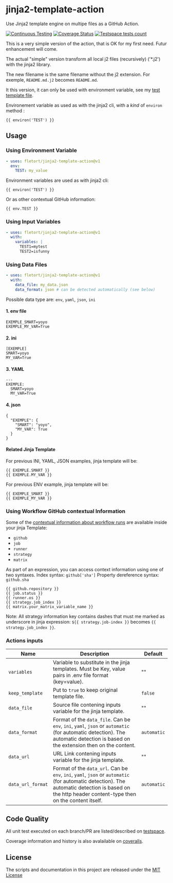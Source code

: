 # jinja2-template-action

Use Jinja2 template engine on multipe files as a GitHub Action.

[![Continuous Testing](https://github.com/fletort/jinja2-template-action/actions/workflows/test.yml/badge.svg)](https://github.com/fletort/jinja2-template-action/actions/workflows/test.yml)
[![Coverage Status](https://coveralls.io/repos/github/fletort/jinja2-template-action/badge.svg?branch=main)](https://coveralls.io/github/fletort/jinja2-template-action?branch=main)
[![Testspace tests count](https://img.shields.io/testspace/total/fletort/fletort%3Ajinja2-template-action/main)](https://fletort.testspace.com/projects/68162/spaces)

This is a very simple version of the action, that is OK for my first need.
Futur enhancement will come.

The actual "simple" version transform all local j2 files (recursively) ('\*.j2')
with the jinja2 library.

The new filename is the same filename without the j2 extension.
For exemple, `README.md.j2` becomes `README.md`.

It this version, it can only be used with environment variable,
see my [test template file](./test/template.j2).

Environement variable as used as with the jinja2 cli,
with a _kind_ of `environ` method :

```file
{{ environ('TEST') }}
```

## Usage

### Using Environment Variable

```yaml
- uses: fletort/jinja2-template-action@v1
  env:
    TEST: my_value
```

Environment variables are used as with jinja2 cli:

```file
{{ environ('TEST') }}
```

Or as other contextual GitHub information:

```file
{{ env.TEST }}
```

### Using Input Variables

```yaml
- uses: fletort/jinja2-template-action@v1
  with:
    variables: |
      TEST1=mytest
      TEST2=isfunny
```

### Using Data Files

```yaml
- uses: fletort/jinja2-template-action@v1
  with:
    data_file: my_data.json
    data_format: json # can be detected automatically (see below)
```

Possible data type are: `env`, `yaml`, `json`, `ini`

#### 1. env file

```file
EXEMPLE_SMART=yoyo
EXEMPLE_MY_VAR=True
```

#### 2. ini

```file
[EXEMPLE]
SMART=yoyo
MY_VAR=True
```

#### 3. YAML

```file
---
EXEMPLE:
  SMART=yoyo
  MY_VAR=True
```

#### 4. json

```file
{
  "EXEMPLE": {
    "SMART": "yoyo",
    "MY_VAR": True
  }
}
```

#### Related Jinja Template

For previous INI, YAML, JSON examples, jinja template will be:

```file
{{ EXEMPLE.SMART }}
{{ EXEMPLE.MY_VAR }}
```

For previous ENV example, jinja template will be:

```file
{{ EXEMPLE_SMART }}
{{ EXEMPLE_MY_VAR }}
```

### Using Workflow GitHub contextual Information

Some of the [contextual information about workflow runs](https://docs.github.com/en/actions/writing-workflows/choosing-what-your-workflow-does/accessing-contextual-information-about-workflow-runs)
are available inside your jinja Template:

- `github`
- `job`
- `runner`
- `strategy`
- `matrix`

As part of an expression, you can access context information using one of two syntaxes.
Index syntax: `github['sha']`
Property dereference syntax: `github.sha`

```file
{{ github.repository }}
{{ job.status }}
{{ runner.os }}
{{ strategy.job_index }}
{{ matrix.your_matrix_variable_name }}
```

Note: All strategy information key contains dashes that must me marked as
underscore in jinja expression: `${{ strategy.job-index }}` becomes
`{{ strategy.job_index }}`.

### Actions inputs

<!-- prettier-ignore-start -->
| Name | Description | Default |
| ---- | ----------- | ------- |
| `variables` | Variable to substitute in the jinja templates. Must be Key, value pairs in .env file format (key=value). | "" |
| `keep_template` | Put to `true` to keep original template file. | `false` |
| `data_file` | Source file contening inputs variable for the jinja template. | "" |
| `data_format` | Format of the `data_file`. Can be `env`, `ini`, `yaml`, `json` or `automatic` (for automatic detection). The automatic detection is based on the extension then on the content. | `automatic` |
| `data_url` | URL Link contening inputs variable for the jinja template. | "" |
| `data_url_format` | Format of the `data_url`. Can be `env`, `ini`, `yaml`, `json` or `automatic` (for automatic detection). The automatic detection is based on the http header content-type then on the content itself. | `automatic` |
<!-- prettier-ignore-end -->

## Code Quality

All unit test executed on each branch/PR are listed/described on
[testspace](https://fletort.testspace.com/projects/68162/spaces).

Coverage information and history is also avalailable on [coveralls](https://coveralls.io/github/fletort/jinja2-template-action).

## License

The scripts and documentation in this project are released under the
[MIT License](LICENSE)
